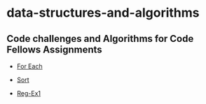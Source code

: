 # data-structures-and-algorithms

## Code challenges and Algorithms for Code Fellows Assignments

- [For Each](https://github.com/ekearm/data-structures-and-algorithms/tree/master/code-challenge/301/code-challenge-1)

- [Sort](https://github.com/ekearm/data-structures-and-algorithms/blob/master/code-challenge/301/code-challenge-3)
- [Reg-Ex1](https://github.com/ekearm/data-structures-and-algorithms/tree/master/code-challenge/301/code-challenge-4)
